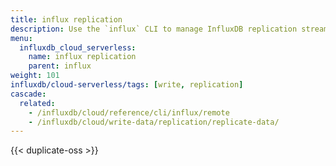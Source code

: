 ```yaml
---
title: influx replication
description: Use the `influx` CLI to manage InfluxDB replication streams.
menu:
  influxdb_cloud_serverless:
    name: influx replication
    parent: influx
weight: 101
influxdb/cloud-serverless/tags: [write, replication]
cascade:
  related:
    - /influxdb/cloud/reference/cli/influx/remote
    - /influxdb/cloud/write-data/replication/replicate-data/
---
```


{{< duplicate-oss >}}
